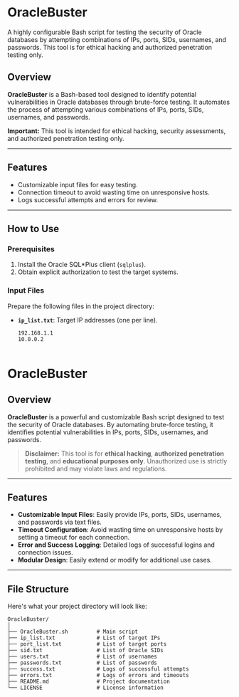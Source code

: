 # OracleBuster
A highly configurable Bash script for testing the security of Oracle databases by attempting combinations of IPs, ports, SIDs, usernames, and passwords. This tool is for ethical hacking and authorized penetration testing only.


## Overview
**OracleBuster** is a Bash-based tool designed to identify potential vulnerabilities in Oracle databases through brute-force testing. It automates the process of attempting various combinations of IPs, ports, SIDs, usernames, and passwords.

**Important:** This tool is intended for ethical hacking, security assessments, and authorized penetration testing only.

---

## Features
- Customizable input files for easy testing.
- Connection timeout to avoid wasting time on unresponsive hosts.
- Logs successful attempts and errors for review.

---

## How to Use

### Prerequisites
1. Install the Oracle SQL*Plus client (`sqlplus`).
2. Obtain explicit authorization to test the target systems.

### Input Files
Prepare the following files in the project directory:

- **`ip_list.txt`**: Target IP addresses (one per line).
  ```plaintext
  192.168.1.1
  10.0.0.2


# OracleBuster

## Overview
**OracleBuster** is a powerful and customizable Bash script designed to test the security of Oracle databases. By automating brute-force testing, it identifies potential vulnerabilities in IPs, ports, SIDs, usernames, and passwords.

> **Disclaimer:** This tool is for **ethical hacking**, **authorized penetration testing**, and **educational purposes only**. Unauthorized use is strictly prohibited and may violate laws and regulations.

---

## Features
- **Customizable Input Files**: Easily provide IPs, ports, SIDs, usernames, and passwords via text files.
- **Timeout Configuration**: Avoid wasting time on unresponsive hosts by setting a timeout for each connection.
- **Error and Success Logging**: Detailed logs of successful logins and connection issues.
- **Modular Design**: Easily extend or modify for additional use cases.

---

## File Structure
Here's what your project directory will look like:

```plaintext
OracleBuster/
│
├── OracleBuster.sh         # Main script
├── ip_list.txt             # List of target IPs
├── port_list.txt           # List of target ports
├── sid.txt                 # List of Oracle SIDs
├── users.txt               # List of usernames
├── passwords.txt           # List of passwords
├── success.txt             # Logs of successful attempts
├── errors.txt              # Logs of errors and timeouts
├── README.md               # Project documentation
└── LICENSE                 # License information
